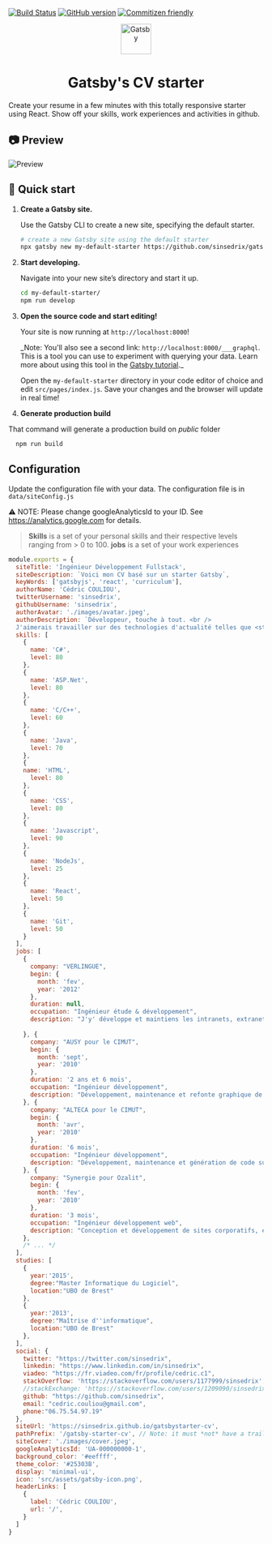 [![Build Status](https://travis-ci.org/sinsedrix/gatsby-starter-cv.svg?branch=master)](https://travis-ci.org/sinsedrix/gatsby-starter-cv)
[![GitHub version](https://badge.fury.io/gh/sinsedrix%2Fgatsby-starter-cv.svg)](https://badge.fury.io/gh/sinsedrix%2Fgatsby-starter-cv)
[![Commitizen friendly](https://img.shields.io/badge/commitizen-friendly-brightgreen.svg)](http://commitizen.github.io/cz-cli/)

<p align="center">
  <a href="https://www.gatsbyjs.org">
    <img alt="Gatsby" src="https://www.gatsbyjs.org/monogram.svg" width="60" />
  </a>
</p>
<h1 align="center">
  Gatsby's CV starter
</h1>

Create your resume in a few minutes with this totally responsive starter using React. Show off your skills, work experiences and activities in github.


## 📷 Preview

![Preview](./preview.png)

## 🚀 Quick start

1.  **Create a Gatsby site.**

    Use the Gatsby CLI to create a new site, specifying the default starter.

    ```sh
    # create a new Gatsby site using the default starter
    npx gatsby new my-default-starter https://github.com/sinsedrix/gatsby-starter-cv
    ```

1.  **Start developing.**

    Navigate into your new site’s directory and start it up.

    ```sh
    cd my-default-starter/
    npm run develop
    ```

1.  **Open the source code and start editing!**

    Your site is now running at `http://localhost:8000`!

    \_Note: You'll also see a second link: `http://localhost:8000/___graphql`. This is a tool you can use to experiment with querying your data. Learn more about using this tool in the [Gatsby tutorial](https://www.gatsbyjs.org/tutorial/part-five/#introducing-graphiql).\_

    Open the `my-default-starter` directory in your code editor of choice and edit `src/pages/index.js`. Save your changes and the browser will update in real time!

1. **Generate production build**

  That command will generate a production build on _public_ folder
  ```sh
    npm run build
  ```

## Configuration

Update the configuration file with your data. The configuration file is in ```data/siteConfig.js```

:warning: NOTE: Please change googleAnalyticsId to your ID.  See https://analytics.google.com for details.

> **Skills** is a set of your personal skills and their respective levels ranging from > 0 to 100.
> **jobs** is a set of your work experiences

```js
module.exports = {
  siteTitle: 'Ingénieur Développement Fullstack',
  siteDescription: `Voici mon CV basé sur un starter Gatsby`,
  keyWords: ['gatsbyjs', 'react', 'curriculum'],
  authorName: 'Cédric COULIOU',
  twitterUsername: 'sinsedrix',
  githubUsername: 'sinsedrix',
  authorAvatar: './images/avatar.jpeg',
  authorDescription: `Développeur, touche à tout. <br />
  J'aimerais travailler sur des technologies d'actualité telles que <strong>Javascript, NodeJS et React.</strong>`,
  skills: [
    {
      name: 'C#',
      level: 80
    },
    {
      name: 'ASP.Net',
      level: 80
    },
    {
      name: 'C/C++',
      level: 60
    },
    {
      name: 'Java',
      level: 70
    },
    {
    name: 'HTML',
      level: 80
    },
    {
      name: 'CSS',
      level: 80
    },
    {
      name: 'Javascript',
      level: 90
    },
    {
      name: 'NodeJs',
      level: 25
    },
    {
      name: 'React',
      level: 50
    },
    {
      name: 'Git',
      level: 50
    }
  ],
  jobs: [
    {
      company: "VERLINGUE",
      begin: {
        month: 'fev',
        year: '2012'
      },
      duration: null,
      occupation: "Ingénieur étude & développement",
      description: "J'y' développe et maintiens les intranets, extranets, services métier et technique."
  
    }, {
      company: "AUSY pour le CIMUT",
      begin: {
        month: 'sept',
        year: '2010'
      },
      duration: '2 ans et 6 mois',
      occupation: "Ingénieur développement",
      description: "Développement, maintenance et refonte graphique de l'appli Starweb."
    }, {
      company: "ALTECA pour le CIMUT",
      begin: {
        month: 'avr',
        year: '2010'
      },
      duration: '6 mois',
      occupation: "Ingénieur développement",
      description: "Développement, maintenance et génération de code sur l'appli Starweb"
    }, {
      company: "Synergie pour Ozalit",
      begin: {
        month: 'fev',
        year: '2010'
      },
      duration: '3 mois',
      occupation: "Ingénieur développement web",
      description: "Conception et développement de sites corporatifs, e-boutiques et catalogues interactifs."
    },
    /* ... */
  ],
  studies: [
    {
      year:'2015',
      degree:"Master Informatique du Logiciel",
      location:"UBO de Brest"
    },
    {
      year:'2013',
      degree:"Maîtrise d''informatique",
      location:"UBO de Brest"
    },
  ],
  social: {
    twitter: "https://twitter.com/sinsedrix",
    linkedin: "https://www.linkedin.com/in/sinsedrix",
    viadeo: "https://fr.viadeo.com/fr/profile/cedric.c1",
    stackOverflow: 'https://stackoverflow.com/users/1177999/sinsedrix',
    //stackExchange: 'https://stackoverflow.com/users/1209090/sinsedrix',
    github: "https://github.com/sinsedrix",
    email: "cedric.couliou@gmail.com",
    phone:"06.75.54.97.19"
  },
  siteUrl: 'https://sinsedrix.github.io/gatsbystarter-cv',
  pathPrefix: '/gatsby-starter-cv', // Note: it must *not* have a trailing slash.
  siteCover: './images/cover.jpeg',
  googleAnalyticsId: 'UA-000000000-1',
  background_color: '#eeffff',
  theme_color: '#25303B',
  display: 'minimal-ui',
  icon: 'src/assets/gatsby-icon.png',
  headerLinks: [
    {
      label: 'Cédric COULIOU',
      url: '/',
    }
  ]
}

```
